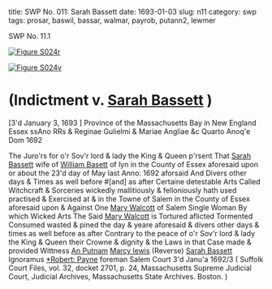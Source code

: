 title: SWP No. 011: Sarah Bassett
date: 1693-01-03
slug: n11
category: swp
tags: prosar, baswil, bassar, walmar, payrob, putann2, lewmer




<div markdown class="doc" id="n11.1">

<div class="doc_id">SWP No. 11.1</div>



<span markdown class="figure">[![Figure S024r](archives/Suffolk/small/S024A.jpg)](archives/Suffolk/large/S024A.jpg)</span>



<span markdown class="figure">[![Figure S024v](archives/Suffolk/small/S024B.jpg)](archives/Suffolk/large/S024B.jpg)</span>


# (Indictment v. [Sarah Bassett](/tag/bassar.html) )



[3'd January 3, 1693 ] Province of the Massachusetts  Bay in New England Essex  ssAno RRs & Reginae Gulielmi & Mariae Angliae &c Quarto Anoq'e  Dom 1692

The Juro'rs for o'r Sov'r lord & lady the King & Queen p'rsent  That [Sarah Bassett](/tag/bassar.html) wife of [William Basett](/tag/baswil.html) of lyn in the County  of Essex aforesaid upon or about the 23'd day of May last Anno: 1692 aforsaid  And Divers other days & Times as well before #[and] as after Certaine  detestable Arts Called Witchcraft & Sorceries wickedly mallitiously  & felloniously hath used practised & Exercised at & in the Towne  of Salem in the County of Essex aforesaid upon & Against One  [Mary Walcott](/tag/walmar.html) of Salem Single Woman By which Wicked Arts The  Said [Mary Walcott](/tag/walmar.html) is Tortured aflicted Tormented Consumed wasted  & pined the day & yeare aforesaid & divers other days & times as  well before as after Contrary to the peace of o'r Sov'r lord & lady the King  & Queen their Crowne & dignity & the Laws in that Case made  & provided
Wittness  [An Putnam](/tag/putann2.html)  [Marcy lewis](/tag/lewmer.html) (Reverse) [Sarah Bassett](/tag/bassar.html) Ignoramus  [*Robert: Payne](/tag/payrob.html) foreman  Salem Court 3'd Janu'a 1692/3  ( Suffolk Court Files, vol. 32, docket 2701, p. 24, Massachusetts Supreme Judicial Court, Judicial Archives, Massachusetts State Archives. Boston. )

</div>

